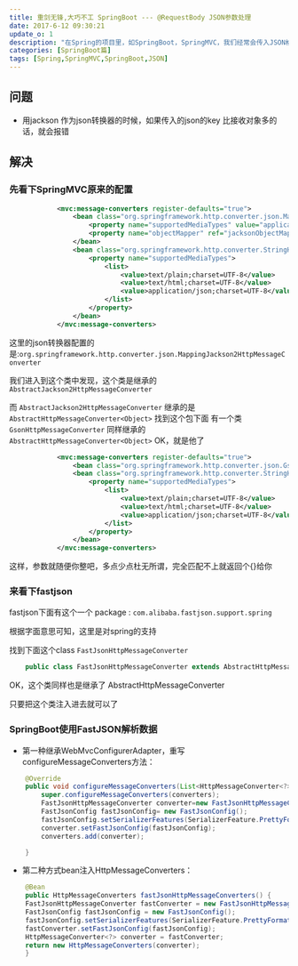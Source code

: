 ```yaml
---
title: 重剑无锋,大巧不工 SpringBoot --- @RequestBody JSON参数处理
date: 2017-6-12 09:30:21
update_o: 1
description: "在Spring的项目里，如SpringBoot，SpringMVC，我们经常会传入JSON格式的参数进行处理<br>近期我遇到这样一个问题：如果我传进去的JSON对象属性比接受的对象属性要多的话，这时候会出现问题"
categories: [SpringBoot篇]
tags: [Spring,SpringMVC,SpringBoot,JSON]
---
```


<!-- more -->

## 问题

- 用jackson 作为json转换器的时候，如果传入的json的key 比接收对象多的话，就会报错


## 解决

### 先看下SpringMVC原来的配置
``` xml 
            <mvc:message-converters register-defaults="true">
                <bean class="org.springframework.http.converter.json.MappingJackson2HttpMessageConverter">
                    <property name="supportedMediaTypes" value="application/json" />
                    <property name="objectMapper" ref="jacksonObjectMapper" />			
                </bean>
                <bean class="org.springframework.http.converter.StringHttpMessageConverter">
                    <property name="supportedMediaTypes">  
                        <list>  
                          	<value>text/plain;charset=UTF-8</value>
                            <value>text/html;charset=UTF-8</value>
                            <value>application/json;charset=UTF-8</value>  
                        </list>  
                    </property>		
                </bean>
            </mvc:message-converters>
```

这里的json转换器配置的是:`org.springframework.http.converter.json.MappingJackson2HttpMessageConverter`

我们进入到这个类中发现，这个类是继承的 `AbstractJackson2HttpMessageConverter`

而 `AbstractJackson2HttpMessageConverter` 继承的是 `AbstractHttpMessageConverter<Object>` 
找到这个包下面 有一个类 `GsonHttpMessageConverter` 同样继承的 `AbstractHttpMessageConverter<Object>`
OK，就是他了 


``` xml
            <mvc:message-converters register-defaults="true">
                <bean class="org.springframework.http.converter.json.GsonHttpMessageConverter"></bean>
                <bean class="org.springframework.http.converter.StringHttpMessageConverter">
                    <property name="supportedMediaTypes">  
                        <list>  
                          	<value>text/plain;charset=UTF-8</value>
                            <value>text/html;charset=UTF-8</value>
                            <value>application/json;charset=UTF-8</value>  
                        </list>  
                    </property>		
                </bean>
            </mvc:message-converters>
```

这样，参数就随便你整吧，多点少点杜无所谓，完全匹配不上就返回个{}给你

### 来看下fastjson 

fastjson下面有这个一个 package : `com.alibaba.fastjson.support.spring`

根据字面意思可知，这里是对spring的支持

找到下面这个class `FastJsonHttpMessageConverter`

``` java
    public class FastJsonHttpMessageConverter extends AbstractHttpMessageConverter<Object>
```
OK，这个类同样也是继承了 AbstractHttpMessageConverter<Object> 

只要把这个类注入进去就可以了


### SpringBoot使用FastJSON解析数据

- 第一种继承WebMvcConfigurerAdapter，重写configureMessageConverters方法：

``` java
    @Override
    public void configureMessageConverters(List<HttpMessageConverter<?>> converters) {
        super.configureMessageConverters(converters);
        FastJsonHttpMessageConverter converter=new FastJsonHttpMessageConverter();
        FastJsonConfig fastJsonConfig= new FastJsonConfig();
        fastJsonConfig.setSerializerFeatures(SerializerFeature.PrettyFormat);
        converter.setFastJsonConfig(fastJsonConfig);
        converters.add(converter);

    }
```

- 第二种方式bean注入HttpMessageConverters：

``` java
    @Bean  
    public HttpMessageConverters fastJsonHttpMessageConverters() {  
    FastJsonHttpMessageConverter fastConverter = new FastJsonHttpMessageConverter();  
    FastJsonConfig fastJsonConfig = new FastJsonConfig();  
    fastJsonConfig.setSerializerFeatures(SerializerFeature.PrettyFormat);  
    fastConverter.setFastJsonConfig(fastJsonConfig);  
    HttpMessageConverter<?> converter = fastConverter;  
    return new HttpMessageConverters(converter);  
    } 
```

